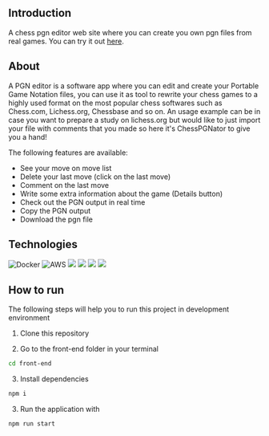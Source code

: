 ## Introduction

A chess pgn editor web site where you can create you own pgn files from real games. You can try it out [here]( http://ec2-34-228-15-88.compute-1.amazonaws.com/ ).

## About
A PGN editor is a software app where you can edit and create your Portable Game Notation files, you can use it as tool to rewrite your chess games to a highly used format on the most popular chess softwares such as Chess.com, Lichess.org, Chessbase and so on.
An usage example can be in case you want to prepare a study on lichess.org but would like to just import your file with comments that you made so here it's ChessPGNator to give you a hand!

The following features are available: 
  
  * See your move on move list
  * Delete your last move (click on the last move)
  * Comment on the last move
  * Write some extra information about the game (Details button)
  * Check out the PGN output in real time
  * Copy the PGN output
  * Download the pgn file

## Technologies

![Docker](https://img.shields.io/badge/docker-%230db7ed.svg?style=for-the-badge&logo=docker&logoColor=white)
![AWS](https://img.shields.io/badge/AWS-%23FF9900.svg?style=for-the-badge&logo=amazon-aws&logoColor=white)
<img src="https://img.shields.io/badge/React-20232A?style=for-the-badge&logo=react&logoColor=61DAFB"/>
<img src="https://img.shields.io/badge/npm-CB3837?style=for-the-badge&logo=npm&logoColor=white"/>
<img src="https://img.shields.io/badge/React_Router-CA4245?style=for-the-badge&logo=react-router&logoColor=white"/>
<img src="https://img.shields.io/badge/styled--components-DB7093?style=for-the-badge&logo=styled-components&logoColor=white"/>

## How to run
The following steps will help you to run this project in development environment
  
1. Clone this repository

2. Go to the front-end folder in your terminal
```bash
cd front-end
```
3. Install dependencies
```bash
npm i
```
3.  Run the application with
```bash
npm run start
```
